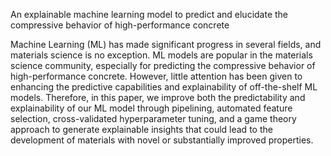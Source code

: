An explainable machine learning model to predict and elucidate the compressive behavior of high-performance concrete

Machine Learning (ML) has made significant progress in several fields, and materials science is no exception. ML models are popular in the materials science community, especially for predicting the compressive behavior of high-performance concrete. However, little attention has been given to enhancing the predictive capabilities and explainability of off-the-shelf ML models. Therefore, in this paper, we improve both the predictability and explainability of our ML model through pipelining, automated feature selection, cross-validated hyperparameter tuning, and a game theory approach to generate explainable insights that could lead to the development of materials with novel or substantially improved properties.
